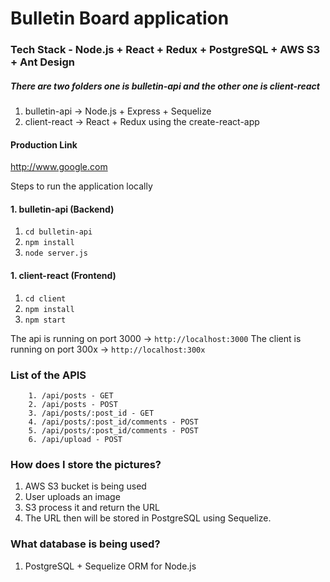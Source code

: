 # Bulletin Board application

### Tech Stack - Node.js + React + Redux + PostgreSQL + AWS S3 + Ant Design

##### There are two folders one is bulletin-api and the other one is client-react

1. bulletin-api -> Node.js + Express + Sequelize
2. client-react -> React + Redux using the create-react-app

#### Production Link

http://www.google.com

Steps to run the application locally

#### 1. bulletin-api (Backend)

1. `cd bulletin-api`
2. `npm install`
3. `node server.js`

#### 1. client-react (Frontend)

1. `cd client`
2. `npm install`
3. `npm start`

The api is running on port 3000 -> `http://localhost:3000`
The client is running on port 300x -> `http://localhost:300x`

### List of the APIS

```
    1. /api/posts - GET
    2. /api/posts - POST
    3. /api/posts/:post_id - GET
    4. /api/posts/:post_id/comments - POST
    5. /api/posts/:post_id/comments - POST
    6. /api/upload - POST

```

### How does I store the pictures?

1. AWS S3 bucket is being used
2. User uploads an image
3. S3 process it and return the URL
4. The URL then will be stored in PostgreSQL using Sequelize.

### What database is being used?

1. PostgreSQL + Sequelize ORM for Node.js
